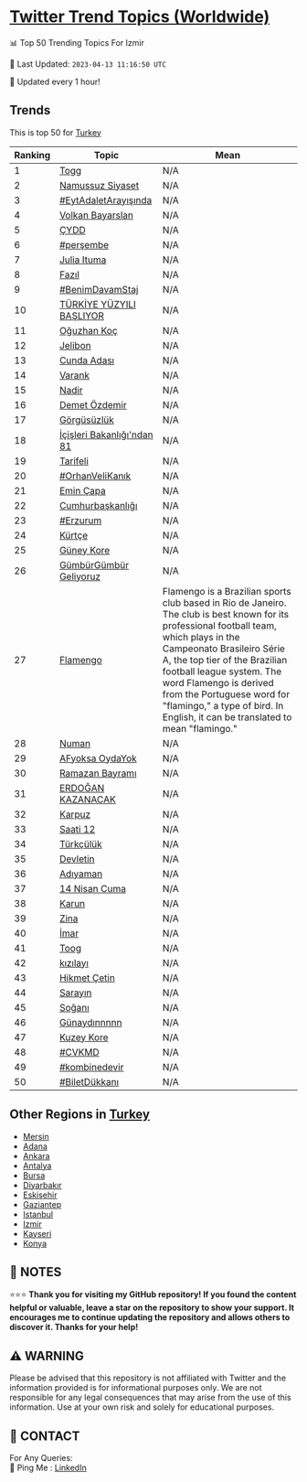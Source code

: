 [Twitter Trend Topics (Worldwide)](https://github.com/ErcinDedeoglu/Twitter-Trend-Topics)
==========


📊 Top 50 Trending Topics For Izmir

📆 Last Updated: `2023-04-13 11:16:50 UTC`

🔧 Updated every 1 hour!


## Trends

This is top 50 for [Turkey](</Turkey>)

| Ranking | Topic | Mean |
| ------- | ------------ | ------------ |
| 1 | [Togg](http://twitter.com/search?q=Togg) | N/A |
| 2 | [Namussuz Siyaset](http://twitter.com/search?q=Namussuz+Siyaset) | N/A |
| 3 | [#EytAdaletArayışında](http://twitter.com/search?q=%23EytAdaletAray%c4%b1%c5%9f%c4%b1nda) | N/A |
| 4 | [Volkan Bayarslan](http://twitter.com/search?q=Volkan+Bayarslan) | N/A |
| 5 | [ÇYDD](http://twitter.com/search?q=%c3%87YDD) | N/A |
| 6 | [#perşembe](http://twitter.com/search?q=%23per%c5%9fembe) | N/A |
| 7 | [Julia Ituma](http://twitter.com/search?q=Julia+Ituma) | N/A |
| 8 | [Fazıl](http://twitter.com/search?q=Faz%c4%b1l) | N/A |
| 9 | [#BenimDavamStaj](http://twitter.com/search?q=%23BenimDavamStaj) | N/A |
| 10 | [TÜRKİYE YÜZYILI BAŞLIYOR](http://twitter.com/search?q=T%c3%9cRK%c4%b0YE+Y%c3%9cZYILI+BA%c5%9eLIYOR) | N/A |
| 11 | [Oğuzhan Koç](http://twitter.com/search?q=O%c4%9fuzhan+Ko%c3%a7) | N/A |
| 12 | [Jelibon](http://twitter.com/search?q=Jelibon) | N/A |
| 13 | [Cunda Adası](http://twitter.com/search?q=Cunda+Adas%c4%b1) | N/A |
| 14 | [Varank](http://twitter.com/search?q=Varank) | N/A |
| 15 | [Nadir](http://twitter.com/search?q=Nadir) | N/A |
| 16 | [Demet Özdemir](http://twitter.com/search?q=Demet+%c3%96zdemir) | N/A |
| 17 | [Görgüsüzlük](http://twitter.com/search?q=G%c3%b6rg%c3%bcs%c3%bczl%c3%bck) | N/A |
| 18 | [İçişleri Bakanlığı'ndan 81](http://twitter.com/search?q=%c4%b0%c3%a7i%c5%9fleri+Bakanl%c4%b1%c4%9f%c4%b1%27ndan+81) | N/A |
| 19 | [Tarifeli](http://twitter.com/search?q=Tarifeli) | N/A |
| 20 | [#OrhanVeliKanık](http://twitter.com/search?q=%23OrhanVeliKan%c4%b1k) | N/A |
| 21 | [Emin Çapa](http://twitter.com/search?q=Emin+%c3%87apa) | N/A |
| 22 | [Cumhurbaşkanlığı](http://twitter.com/search?q=Cumhurba%c5%9fkanl%c4%b1%c4%9f%c4%b1) | N/A |
| 23 | [#Erzurum](http://twitter.com/search?q=%23Erzurum) | N/A |
| 24 | [Kürtçe](http://twitter.com/search?q=K%c3%bcrt%c3%a7e) | N/A |
| 25 | [Güney Kore](http://twitter.com/search?q=G%c3%bcney+Kore) | N/A |
| 26 | [GümbürGümbür Geliyoruz](http://twitter.com/search?q=G%c3%bcmb%c3%bcrG%c3%bcmb%c3%bcr+Geliyoruz) | N/A |
| 27 | [Flamengo](http://twitter.com/search?q=Flamengo) | Flamengo is a Brazilian sports club based in Rio de Janeiro. The club is best known for its professional football team, which plays in the Campeonato Brasileiro Série A, the top tier of the Brazilian football league system. The word Flamengo is derived from the Portuguese word for "flamingo," a type of bird. In English, it can be translated to mean "flamingo." |
| 28 | [Numan](http://twitter.com/search?q=Numan) | N/A |
| 29 | [AFyoksa OydaYok](http://twitter.com/search?q=AFyoksa+OydaYok) | N/A |
| 30 | [Ramazan Bayramı](http://twitter.com/search?q=Ramazan+Bayram%c4%b1) | N/A |
| 31 | [ERDOĞAN KAZANACAK](http://twitter.com/search?q=ERDO%c4%9eAN+KAZANACAK) | N/A |
| 32 | [Karpuz](http://twitter.com/search?q=Karpuz) | N/A |
| 33 | [Saati 12](http://twitter.com/search?q=Saati+12) | N/A |
| 34 | [Türkçülük](http://twitter.com/search?q=T%c3%bcrk%c3%a7%c3%bcl%c3%bck) | N/A |
| 35 | [Devletin](http://twitter.com/search?q=Devletin) | N/A |
| 36 | [Adıyaman](http://twitter.com/search?q=Ad%c4%b1yaman) | N/A |
| 37 | [14 Nisan Cuma](http://twitter.com/search?q=14+Nisan+Cuma) | N/A |
| 38 | [Karun](http://twitter.com/search?q=Karun) | N/A |
| 39 | [Zina](http://twitter.com/search?q=Zina) | N/A |
| 40 | [İmar](http://twitter.com/search?q=%c4%b0mar) | N/A |
| 41 | [Toog](http://twitter.com/search?q=Toog) | N/A |
| 42 | [kızılayı](http://twitter.com/search?q=k%c4%b1z%c4%b1lay%c4%b1) | N/A |
| 43 | [Hikmet Çetin](http://twitter.com/search?q=Hikmet+%c3%87etin) | N/A |
| 44 | [Sarayın](http://twitter.com/search?q=Saray%c4%b1n) | N/A |
| 45 | [Soğanı](http://twitter.com/search?q=So%c4%9fan%c4%b1) | N/A |
| 46 | [Günaydınnnnn](http://twitter.com/search?q=G%c3%bcnayd%c4%b1nnnnn) | N/A |
| 47 | [Kuzey Kore](http://twitter.com/search?q=Kuzey+Kore) | N/A |
| 48 | [#CVKMD](http://twitter.com/search?q=%23CVKMD) | N/A |
| 49 | [#kombinedevir](http://twitter.com/search?q=%23kombinedevir) | N/A |
| 50 | [#BiletDükkanı](http://twitter.com/search?q=%23BiletD%c3%bckkan%c4%b1) | N/A |



## Other Regions in [Turkey](</Turkey>)

* [Mersin](</Turkey/Mersin.md>)
* [Adana](</Turkey/Adana.md>)
* [Ankara](</Turkey/Ankara.md>)
* [Antalya](</Turkey/Antalya.md>)
* [Bursa](</Turkey/Bursa.md>)
* [Diyarbakır](</Turkey/Diyarbakır.md>)
* [Eskişehir](</Turkey/Eskişehir.md>)
* [Gaziantep](</Turkey/Gaziantep.md>)
* [Istanbul](</Turkey/Istanbul.md>)
* [Izmir](</Turkey/Izmir.md>)
* [Kayseri](</Turkey/Kayseri.md>)
* [Konya](</Turkey/Konya.md>)



## 📝 NOTES

⭐⭐⭐ **Thank you for visiting my GitHub repository! If you found the content helpful or valuable, leave a star on the repository to show your support. It encourages me to continue updating the repository and allows others to discover it. Thanks for your help!**


## ⚠️ WARNING

Please be advised that this repository is not affiliated with Twitter and the information provided is for informational purposes only. We are not responsible for any legal consequences that may arise from the use of this information. Use at your own risk and solely for educational purposes.


## 📨 CONTACT

 For Any Queries:  
            🏓 Ping Me : [LinkedIn](https://www.linkedin.com/in/ercindedeoglu/)
